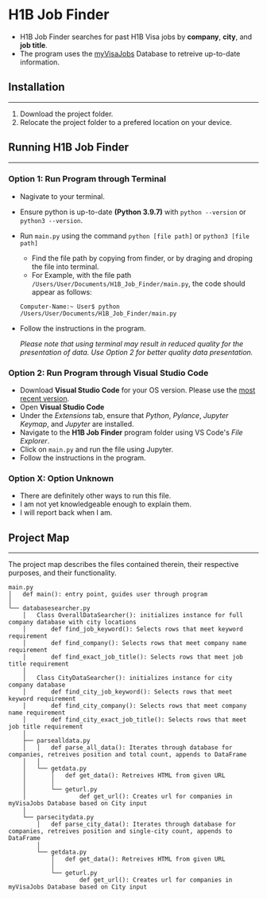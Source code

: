 # H1B Job Finder
- H1B Job Finder searches for past H1B Visa jobs by **company**, **city**, and **job title**.
- The program uses the [myVisaJobs](https://www.myvisajobs.com/Reports/) Database to retreive up-to-date information.

## Installation
---
1. Download the project folder.
2. Relocate the project folder to a prefered location on your device.

## Running H1B Job Finder
---
### Option 1: Run Program through Terminal
- Nagivate to your terminal.
- Ensure python is up-to-date **(Python 3.9.7)** with `python --version` or `python3 --version`.
- Run `main.py` using the command `python [file path]` or `python3 [file path]`
    - Find the file path by copying from finder, or by draging and droping the file into terminal.
    - For Example, with the file path `/Users/User/Documents/H1B_Job_Finder/main.py`, the code should appear as follows:
    ```
    Computer-Name:~ User$ python /Users/User/Documents/H1B_Job_Finder/main.py
    ```
- Follow the instructions in the program.

    *Please note that using terminal may result in reduced quality for the presentation of data. Use Option 2 for better quality data presentation.*

### Option 2: Run Program through Visual Studio Code
- Download **Visual Studio Code** for your OS version. Please use the [most recent version](https://code.visualstudio.com/Download).
- Open **Visual Studio Code**
- Under the *Extensions* tab, ensure that *Python*, *Pylance*, *Jupyter Keymap*, and *Jupyter* are installed.
- Navigate to the **H1B Job Finder** program folder using VS Code's *File Explorer*.
- Click on `main.py` and run the file using Jupyter.
- Follow the instructions in the program.

### Option X: Option Unknown
- There are definitely other ways to run this file.
- I am not yet knowledgeable enough to explain them.
- I will report back when I am.

## Project Map
---
The project map describes the files contained therein, their respective purposes, and their functionality.
```
main.py
│   def main(): entry point, guides user through program
│ 
└── databasesearcher.py
    │   Class OverallDataSearcher(): initializes instance for full company database with city locations
    │       def find_job_keyword(): Selects rows that meet keyword requirement
    │       def find_company(): Selects rows that meet company name requirement
    │       def find_exact_job_title(): Selects rows that meet job title requirement
    │   
    │   Class CityDataSearcher(): initializes instance for city company database
    │       def find_city_job_keyword(): Selects rows that meet keyword requirement
    │       def find_city_company(): Selects rows that meet company name requirement
    │       def find_city_exact_job_title(): Selects rows that meet job title requirement
    │
    ├── parsealldata.py
    │   │   def parse_all_data(): Iterates through database for companies, retreives position and total count, appends to DataFrame
    │   │
    │   └── getdata.py
    │       │   def get_data(): Retreives HTML from given URL
    │       │
    │       └── geturl.py
    │               def get_url(): Creates url for companies in myVisaJobs Database based on City input
    │
    └── parsecitydata.py
        │   def parse_city_data(): Iterates through database for companies, retreives position and single-city count, appends to DataFrame
        │
        └── getdata.py
            │   def get_data(): Retreives HTML from given URL
            │
            └── geturl.py
                    def get_url(): Creates url for companies in myVisaJobs Database based on City input
```
